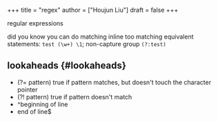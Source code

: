 +++
title = "regex"
author = ["Houjun Liu"]
draft = false
+++

regular expressions

did you know you can do matching inline too matching equivalent statements: `test (\w+) \1`; non-capture group `(?:test)`


## lookaheads {#lookaheads}

-   (?= pattern) true if pattern matches, but doesn't touch the character pointer
-   (?! pattern) true if pattern doesn't match
-   ^beginning of line
-   end of line$
